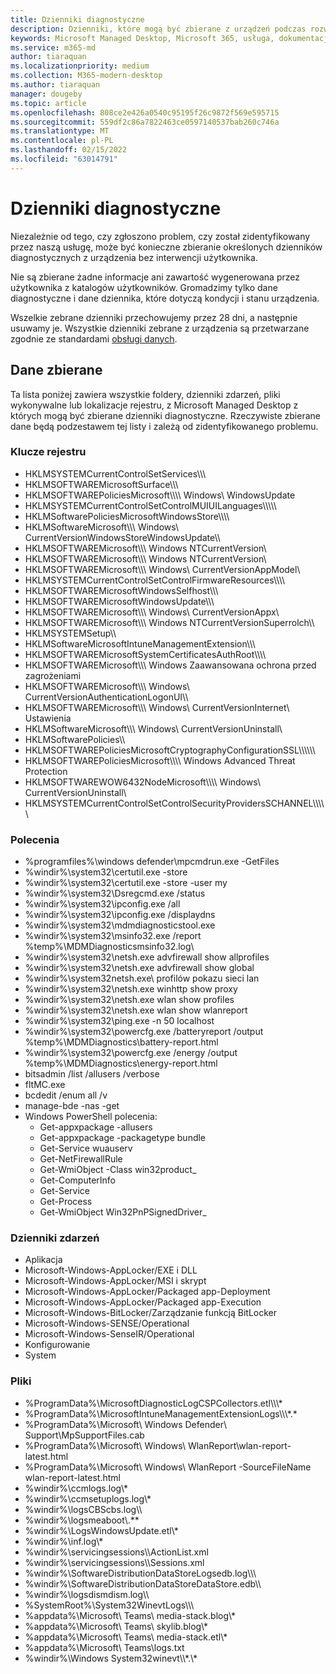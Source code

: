 ```yaml
---
title: Dzienniki diagnostyczne
description: Dzienniki, które mogą być zbierane z urządzeń podczas rozwiązywania problemów i sposób ich przechowywania
keywords: Microsoft Managed Desktop, Microsoft 365, usługa, dokumentacja
ms.service: m365-md
author: tiaraquan
ms.localizationpriority: medium
ms.collection: M365-modern-desktop
ms.author: tiaraquan
manager: dougeby
ms.topic: article
ms.openlocfilehash: 808ce2e426a0540c95195f26c9872f569e595715
ms.sourcegitcommit: 559df2c86a7822463ce0597140537bab260c746a
ms.translationtype: MT
ms.contentlocale: pl-PL
ms.lasthandoff: 02/15/2022
ms.locfileid: "63014791"
---
```

# <a name="diagnostic-logs"></a>Dzienniki diagnostyczne

Niezależnie od tego, czy zgłoszono problem, czy został zidentyfikowany przez naszą usługę, może być konieczne zbieranie określonych dzienników diagnostycznych z urządzenia bez interwencji użytkownika.

Nie są zbierane żadne informacje ani zawartość wygenerowana przez użytkownika z katalogów użytkowników. Gromadzimy tylko dane diagnostyczne i dane dziennika, które dotyczą kondycji i stanu urządzenia.

Wszelkie zebrane dzienniki przechowujemy przez 28 dni, a następnie usuwamy je. Wszystkie dzienniki zebrane z urządzenia są przetwarzane zgodnie ze standardami [obsługi danych](privacy-personal-data.md).

## <a name="data-collected"></a>Dane zbierane

Ta lista poniżej zawiera wszystkie foldery, dzienniki zdarzeń, pliki wykonywalne lub lokalizacje rejestru, z Microsoft Managed Desktop z których mogą być zbierane dzienniki diagnostyczne. Rzeczywiste zbierane dane będą podzestawem tej listy i zależą od zidentyfikowanego problemu.

### <a name="registry-keys"></a>Klucze rejestru

- HKLMSYSTEMCurrentControlSetServices\\\\\\
- HKLMSOFTWAREMicrosoftSurface\\\\\\
- HKLMSOFTWAREPoliciesMicrosoft\\\\\\\\ Windows\\ WindowsUpdate
- HKLMSYSTEMCurrentControlSetControlMUIUILanguages\\\\\\\\\\
- HKLMSoftwarePoliciesMicrosoftWindowsStore\\\\\\\\
- HKLMSoftwareMicrosoft\\\\\\ Windows\\ CurrentVersionWindowsStoreWindowsUpdate\\\\
- HKLMSOFTWAREMicrosoft\\\\\\ Windows NTCurrentVersion\\
- HKLMSOFTWAREMicrosoft\\\\\\ Windows NTCurrentVersion\\
- HKLMSOFTWAREMicrosoft\\\\\\ Windows\\ CurrentVersionAppModel\\
- HKLMSYSTEMCurrentControlSetControlFirmwareResources\\\\\\\\
- HKLMSOFTWAREMicrosoftWindowsSelfhost\\\\\\
- HKLMSOFTWAREMicrosoftWindowsUpdate\\\\\\
- HKLMSOFTWAREMicrosoft\\\\\\ Windows\\ CurrentVersionAppx\\
- HKLMSOFTWAREMicrosoft\\\\\\ Windows NTCurrentVersionSuperrolch\\\\
- HKLMSYSTEMSetup\\\\
- HKLMSoftwareMicrosoftIntuneManagementExtension\\\\\\
- HKLMSOFTWAREMicrosoftSystemCertificatesAuthRoot\\\\\\\\
- HKLMSOFTWAREMicrosoft\\\\\\ Windows Zaawansowana ochrona przed zagrożeniami
- HKLMSOFTWAREMicrosoft\\\\\\ Windows\\ CurrentVersionAuthenticationLogonUI\\\\
- HKLMSOFTWAREMicrosoft\\\\\\ Windows\\ CurrentVersionInternet\\ Ustawienia
- HKLMSoftwareMicrosoft\\\\\\ Windows\\ CurrentVersionUninstall\\
- HKLMSoftwarePolicies\\\\
- HKLMSOFTWAREPoliciesMicrosoftCryptographyConfigurationSSL\\\\\\\\\\\\
- HKLMSOFTWAREPoliciesMicrosoft\\\\\\\\ Windows Advanced Threat Protection
- HKLMSOFTWAREWOW6432NodeMicrosoft\\\\\\\\ Windows\\ CurrentVersionUninstall\\
- HKLMSYSTEMCurrentControlSetControlSecurityProvidersSCHANNEL\\\\\\\\\\

### <a name="commands"></a>Polecenia

- %programfiles%\\windows defender\\mpcmdrun.exe -GetFiles
- %windir%\\system32\\certutil.exe -store
- %windir%\\system32\\certutil.exe -store -user my
- %windir%\\system32\\Dsregcmd.exe /status
- %windir%\\system32\\ipconfig.exe /all
- %windir%\\system32\\ipconfig.exe /displaydns
- %windir%\\system32\\mdmdiagnosticstool.exe
- %windir%\\system32\\msinfo32.exe /report %temp%\\MDMDiagnosticsmsinfo32.log\\
- %windir%\\system32\\netsh.exe advfirewall show allprofiles
- %windir%\\system32\\netsh.exe advfirewall show global
- %windir%\\system32netsh.exe\\ profilów pokazu sieci lan
- %windir%\\system32\\netsh.exe winhttp show proxy
- %windir%\\system32\\netsh.exe wlan show profiles
- %windir%\\system32\\netsh.exe wlan show wlanreport
- %windir%\\system32\\ping.exe -n 50 localhost
- %windir%\\system32\\powercfg.exe /batteryreport /output %temp%\\MDMDiagnostics\\battery-report.html
- %windir%\\system32\\powercfg.exe /energy /output %temp%\\MDMDiagnostics\\energy-report.html
- bitsadmin /list /allusers /verbose
- fltMC.exe
- bcdedit /enum all /v
- manage-bde -nas -get
- Windows PowerShell polecenia:
    - Get-appxpackage -allusers
    - Get-appxpackage -packagetype bundle
    - Get-Service wuauserv
    - Get-NetFirewallRule
    - Get-WmiObject -Class win32product\_
    - Get-ComputerInfo
    - Get-Service
    - Get-Process
    - Get-WmiObject Win32PnPSignedDriver\_

### <a name="event-logs"></a>Dzienniki zdarzeń

- Aplikacja
- Microsoft-Windows-AppLocker/EXE i DLL
- Microsoft-Windows-AppLocker/MSI i skrypt
- Microsoft-Windows-AppLocker/Packaged app-Deployment
- Microsoft-Windows-AppLocker/Packaged app-Execution
- Microsoft-Windows-BitLocker/Zarządzanie funkcją BitLocker
- Microsoft-Windows-SENSE/Operational
- Microsoft-Windows-SenseIR/Operational
- Konfigurowanie
- System

### <a name="files"></a>Pliki

- %ProgramData%\\MicrosoftDiagnosticLogCSPCollectors.etl\\\\\\\*
- %ProgramData%\\MicrosoftIntuneManagementExtensionLogs\\\\\\\*.\*
- %ProgramData%\\Microsoft\\ Windows Defender\\ Support\\MpSupportFiles.cab
- %ProgramData%\\Microsoft\\ Windows\\ WlanReport\\wlan-report-latest.html
- %ProgramData%\\Microsoft\\ Windows\\ WlanReport -SourceFileName wlan-report-latest.html
- %windir%\\ccmlogs.log\\\*
- %windir%\\ccmsetuplogs.log\\\*
- %windir%\\logsCBScbs.log\\\\
- %windir%\\logsmeaboot\\.\*\*
- %windir%\\LogsWindowsUpdate.etl\\\*
- %windir%\\inf.log\\\*
- %windir%\\servicingsessions\\\\ActionList.xml
- %windir%\\servicingsessions\\\\Sessions.xml
- %windir%\\SoftwareDistributionDataStoreLogsedb.log\\\\\\
- %windir%\\SoftwareDistributionDataStoreDataStore.edb\\\\
- %windir%\\logsdismdism.log\\\\
- %SystemRoot%\\System32WinevtLogs\\\\\\
- %appdata%\\Microsoft\\ Teams\\ media-stack.blog\\\*
- %appdata%\\Microsoft\\ Teams\\ skylib.blog\\\*
- %appdata%\\Microsoft\\ Teams\\ media-stack.etl\\\*
- %appdata%\\Microsoft\\ Teams\\logs.txt
- %windir%\\Windows System32winevt\\\\\*.\\\*
